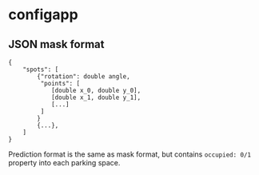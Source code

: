 configapp
=========


JSON mask format
----------------
```
{
    "spots": [
        {"rotation": double angle,
         "points": [
            [double x_0, double y_0],
            [double x_1, double y_1],
            [...]
         ]
        }
        {...},
    ]
}
```

Prediction format is the same as mask format, but contains `occupied: 0/1`
property into each parking space.
